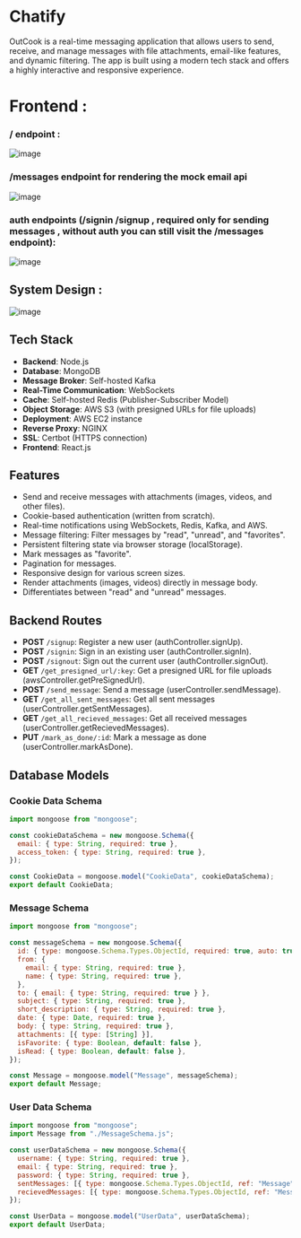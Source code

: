 # Chatify

OutCook is a real-time messaging application that allows users to send, receive, and manage messages with file attachments, email-like features, and dynamic filtering. The app is built using a modern tech stack and offers a highly interactive and responsive experience.

# Frontend :

### / endpoint : 

![image](https://github.com/user-attachments/assets/af35ccd8-175b-41f0-9794-18c22fefc085)

### /messages endpoint for rendering the mock email api

![image](https://github.com/user-attachments/assets/bb11b6c8-9033-48c5-a08a-c9b59a9e2451)

### auth endpoints (/signin /signup , required only for sending messages , without auth you can still visit the /messages endpoint):

![image](https://github.com/user-attachments/assets/728a1374-d1ce-436b-87b8-5780c0c287ef)



## System Design : 

![image](https://github.com/user-attachments/assets/abcfa657-f889-4205-b049-8c5f2df9ee66)


## Tech Stack

- **Backend**: Node.js
- **Database**: MongoDB
- **Message Broker**: Self-hosted Kafka
- **Real-Time Communication**: WebSockets
- **Cache**: Self-hosted Redis (Publisher-Subscriber Model)
- **Object Storage**: AWS S3 (with presigned URLs for file uploads)
- **Deployment**: AWS EC2 instance
- **Reverse Proxy**: NGINX
- **SSL**: Certbot (HTTPS connection)
- **Frontend**: React.js

## Features

- Send and receive messages with attachments (images, videos, and other files).
- Cookie-based authentication (written from scratch).
- Real-time notifications using WebSockets, Redis, Kafka, and AWS.
- Message filtering: Filter messages by "read", "unread", and "favorites".
- Persistent filtering state via browser storage (localStorage).
- Mark messages as "favorite".
- Pagination for messages.
- Responsive design for various screen sizes.
- Render attachments (images, videos) directly in message body.
- Differentiates between "read" and "unread" messages.

## Backend Routes

- **POST** `/signup`: Register a new user (authController.signUp).
- **POST** `/signin`: Sign in an existing user (authController.signIn).
- **POST** `/signout`: Sign out the current user (authController.signOut).
- **GET** `/get_presigned_url/:key`: Get a presigned URL for file uploads (awsController.getPreSignedUrl).
- **POST** `/send_message`: Send a message (userController.sendMessage).
- **GET** `/get_all_sent_messages`: Get all sent messages (userController.getSentMessages).
- **GET** `/get_all_recieved_messages`: Get all received messages (userController.getRecievedMessages).
- **PUT** `/mark_as_done/:id`: Mark a message as done (userController.markAsDone).

## Database Models

### Cookie Data Schema

```js
import mongoose from "mongoose";

const cookieDataSchema = new mongoose.Schema({
  email: { type: String, required: true },
  access_token: { type: String, required: true },
});

const CookieData = mongoose.model("CookieData", cookieDataSchema);
export default CookieData;
```

### Message Schema

```js
import mongoose from "mongoose";

const messageSchema = new mongoose.Schema({
  id: { type: mongoose.Schema.Types.ObjectId, required: true, auto: true },
  from: {
    email: { type: String, required: true },
    name: { type: String, required: true },
  },
  to: { email: { type: String, required: true } },
  subject: { type: String, required: true },
  short_description: { type: String, required: true },
  date: { type: Date, required: true },
  body: { type: String, required: true },
  attachments: [{ type: [String] }],
  isFavorite: { type: Boolean, default: false },
  isRead: { type: Boolean, default: false },
});

const Message = mongoose.model("Message", messageSchema);
export default Message;
```

### User Data Schema
```js
import mongoose from "mongoose";
import Message from "./MessageSchema.js";

const userDataSchema = new mongoose.Schema({
  username: { type: String, required: true },
  email: { type: String, required: true },
  password: { type: String, required: true },
  sentMessages: [{ type: mongoose.Schema.Types.ObjectId, ref: "Message", required: false, default: [] }],
  recievedMessages: [{ type: mongoose.Schema.Types.ObjectId, ref: "Message", required: false, default: [] }],
});

const UserData = mongoose.model("UserData", userDataSchema);
export default UserData;
```

###
